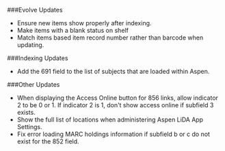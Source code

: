 ###Evolve Updates
- Ensure new items show properly after indexing. 
- Make items with a blank status on shelf
- Match items based item record number rather than barcode when updating. 

###Indexing Updates
- Add the 691 field to the list of subjects that are loaded within Aspen. 

###Other Updates
- When displaying the Access Online button for 856 links, allow indicator 2 to be 0 or 1. If indicator 2 is 1, don't show access online if subfield 3 exists. 
- Show the full list of locations when administering Aspen LiDA App Settings.
- Fix error loading MARC holdings information if subfield b or c do not exist for the 852 field. 
